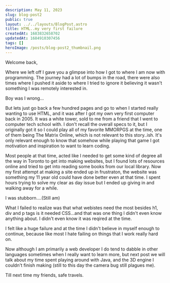 ```yaml
---
description: May 11, 2023
slug: blog-post2
public: true
layout: ../../layouts/BlogPost.astro
title: HTML..my very first failure
createdAt: 1683832658702
updatedAt: 1684910307456
tags: []
heroImage: /posts/blog-post2_thumbnail.png
---
```






Welcome back, 

Where we left off I gave you a glimpse into how I got to where I am now with programming. The journey had a lot of bumps in the road, there were also times where I pushed it aside to where I tried to ignore it believing it wasn't something I was remotely interested in. 

Boy was I wrong...

But lets just go back a few hundred pages and go to when I started really wanting to use HTML, and it was after I got my own very first computer back in 2005. It was a white tower, sold to me from a friend that I went to computer tech school with. I don't recall the overall specs to it, but I originally got it so I could play all of my favorite MMORPGS at the time, one of them being The Matrix Online, which is not relevant to this story..ish. It's only relevant enough to know that somehow while playing that game I got motivation and inspiration to want to learn coding. 

Most people at that time, acted like I needed to get some kind of degree all the way in Toronto to get into making websites, but I found lots of resources online and tried to get into reading some books from our local library. Now my first attempt at making a site ended up in frustraton, the website was something my 11 year old could have done better even at that time. I spent hours trying to solve my clear as day issue but I ended up giving in and walking away for a while. 

I was stubborn....(Still am)

What I failed to realize was that what webistes need the most besides h1, div and p tags is it needed CSS...and that was one thing I didn't even know anything about. I didn't even know it was reqired at the time. 
  
I felt like a huge failure and at the time I didn't believe in myself enough to continue, because like most I hate failing on things that I work really hard on. 
  
 Now although I am primarily a web developer I do tend to dabble in other languages sometimes when I really want to learn more, but next post we will talk about my time spent playing around with Java, and the 3D engine I couldn't finish making (still to this day the camera bug still plagues me). 
  
Till next time my friends, safe travels. 

 

